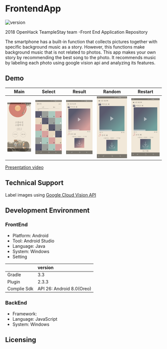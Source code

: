 # FrontendApp 
![version](https://img.shields.io/badge/version-1.0.0-blue.svg)

2018 OpenHack TeampleStay team -Front End Application Repository

The smartphone has a built-in function that collects pictures together with specific background music as a story. However, this functions make background music that is not related to photos. This app makes your own story by recommending the best song to the photo. 
It recommends music by labeling each photo using google vision api and analyzing its features.

## Demo
| Main | Select | Result | Random | Restart |
| --- | --- | --- | --- | --- |
| ![Main page](assets/main.png) | ![2 page](assets/select.png) | ![3 page](assets/video.png) | ![4 Page](assets/random.png) | ![5 page](assets/restart.png) |

[Presentation video]()


## Technical Support

Label images using [Google Cloud Vision API](https://cloud.google.com/vision/)


## Development Environment

### FrontEnd
* Platform:	Android
* Tool:	Android Studio
* Language: Java
* System: Windows
* Setting

|  | version |
|:--------|:--------|
| Gradle | 3.3 |
| Plugin | 2.3.3 |
| Complie Sdk | API 26: Android 8.0(Oreo) |

### BackEnd
* Framework:	
* Language: JavaScript
* System: Windows

## Licensing
